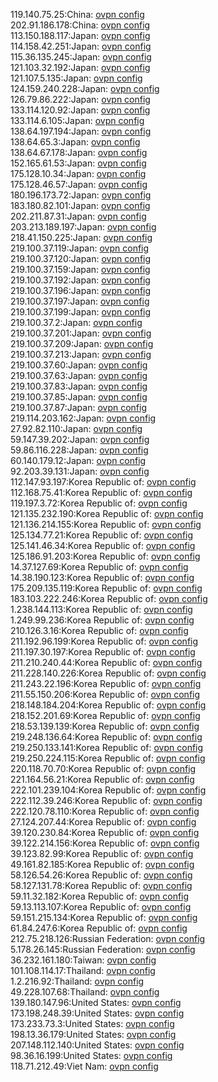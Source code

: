 119.140.75.25:China: [ovpn config](vpn/119_140_75_25.ovpn)  
202.91.186.178:China: [ovpn config](vpn/202_91_186_178.ovpn)  
113.150.188.117:Japan: [ovpn config](vpn/113_150_188_117.ovpn)  
114.158.42.251:Japan: [ovpn config](vpn/114_158_42_251.ovpn)  
115.36.135.245:Japan: [ovpn config](vpn/115_36_135_245.ovpn)  
121.103.32.192:Japan: [ovpn config](vpn/121_103_32_192.ovpn)  
121.107.5.135:Japan: [ovpn config](vpn/121_107_5_135.ovpn)  
124.159.240.228:Japan: [ovpn config](vpn/124_159_240_228.ovpn)  
126.79.86.222:Japan: [ovpn config](vpn/126_79_86_222.ovpn)  
133.114.120.92:Japan: [ovpn config](vpn/133_114_120_92.ovpn)  
133.114.6.105:Japan: [ovpn config](vpn/133_114_6_105.ovpn)  
138.64.197.194:Japan: [ovpn config](vpn/138_64_197_194.ovpn)  
138.64.65.3:Japan: [ovpn config](vpn/138_64_65_3.ovpn)  
138.64.67.178:Japan: [ovpn config](vpn/138_64_67_178.ovpn)  
152.165.61.53:Japan: [ovpn config](vpn/152_165_61_53.ovpn)  
175.128.10.34:Japan: [ovpn config](vpn/175_128_10_34.ovpn)  
175.128.46.57:Japan: [ovpn config](vpn/175_128_46_57.ovpn)  
180.196.173.72:Japan: [ovpn config](vpn/180_196_173_72.ovpn)  
183.180.82.101:Japan: [ovpn config](vpn/183_180_82_101.ovpn)  
202.211.87.31:Japan: [ovpn config](vpn/202_211_87_31.ovpn)  
203.213.189.197:Japan: [ovpn config](vpn/203_213_189_197.ovpn)  
218.41.150.225:Japan: [ovpn config](vpn/218_41_150_225.ovpn)  
219.100.37.119:Japan: [ovpn config](vpn/219_100_37_119.ovpn)  
219.100.37.120:Japan: [ovpn config](vpn/219_100_37_120.ovpn)  
219.100.37.159:Japan: [ovpn config](vpn/219_100_37_159.ovpn)  
219.100.37.192:Japan: [ovpn config](vpn/219_100_37_192.ovpn)  
219.100.37.196:Japan: [ovpn config](vpn/219_100_37_196.ovpn)  
219.100.37.197:Japan: [ovpn config](vpn/219_100_37_197.ovpn)  
219.100.37.199:Japan: [ovpn config](vpn/219_100_37_199.ovpn)  
219.100.37.2:Japan: [ovpn config](vpn/219_100_37_2.ovpn)  
219.100.37.201:Japan: [ovpn config](vpn/219_100_37_201.ovpn)  
219.100.37.209:Japan: [ovpn config](vpn/219_100_37_209.ovpn)  
219.100.37.213:Japan: [ovpn config](vpn/219_100_37_213.ovpn)  
219.100.37.60:Japan: [ovpn config](vpn/219_100_37_60.ovpn)  
219.100.37.63:Japan: [ovpn config](vpn/219_100_37_63.ovpn)  
219.100.37.83:Japan: [ovpn config](vpn/219_100_37_83.ovpn)  
219.100.37.85:Japan: [ovpn config](vpn/219_100_37_85.ovpn)  
219.100.37.87:Japan: [ovpn config](vpn/219_100_37_87.ovpn)  
219.114.203.162:Japan: [ovpn config](vpn/219_114_203_162.ovpn)  
27.92.82.110:Japan: [ovpn config](vpn/27_92_82_110.ovpn)  
59.147.39.202:Japan: [ovpn config](vpn/59_147_39_202.ovpn)  
59.86.116.228:Japan: [ovpn config](vpn/59_86_116_228.ovpn)  
60.140.179.12:Japan: [ovpn config](vpn/60_140_179_12.ovpn)  
92.203.39.131:Japan: [ovpn config](vpn/92_203_39_131.ovpn)  
112.147.93.197:Korea Republic of: [ovpn config](vpn/112_147_93_197.ovpn)  
112.168.75.41:Korea Republic of: [ovpn config](vpn/112_168_75_41.ovpn)  
119.197.3.72:Korea Republic of: [ovpn config](vpn/119_197_3_72.ovpn)  
121.135.232.190:Korea Republic of: [ovpn config](vpn/121_135_232_190.ovpn)  
121.136.214.155:Korea Republic of: [ovpn config](vpn/121_136_214_155.ovpn)  
125.134.77.21:Korea Republic of: [ovpn config](vpn/125_134_77_21.ovpn)  
125.141.46.34:Korea Republic of: [ovpn config](vpn/125_141_46_34.ovpn)  
125.186.91.203:Korea Republic of: [ovpn config](vpn/125_186_91_203.ovpn)  
14.37.127.69:Korea Republic of: [ovpn config](vpn/14_37_127_69.ovpn)  
14.38.190.123:Korea Republic of: [ovpn config](vpn/14_38_190_123.ovpn)  
175.209.135.119:Korea Republic of: [ovpn config](vpn/175_209_135_119.ovpn)  
183.103.222.246:Korea Republic of: [ovpn config](vpn/183_103_222_246.ovpn)  
1.238.144.113:Korea Republic of: [ovpn config](vpn/1_238_144_113.ovpn)  
1.249.99.236:Korea Republic of: [ovpn config](vpn/1_249_99_236.ovpn)  
210.126.3.16:Korea Republic of: [ovpn config](vpn/210_126_3_16.ovpn)  
211.192.96.199:Korea Republic of: [ovpn config](vpn/211_192_96_199.ovpn)  
211.197.30.197:Korea Republic of: [ovpn config](vpn/211_197_30_197.ovpn)  
211.210.240.44:Korea Republic of: [ovpn config](vpn/211_210_240_44.ovpn)  
211.228.140.226:Korea Republic of: [ovpn config](vpn/211_228_140_226.ovpn)  
211.243.22.196:Korea Republic of: [ovpn config](vpn/211_243_22_196.ovpn)  
211.55.150.206:Korea Republic of: [ovpn config](vpn/211_55_150_206.ovpn)  
218.148.184.204:Korea Republic of: [ovpn config](vpn/218_148_184_204.ovpn)  
218.152.201.69:Korea Republic of: [ovpn config](vpn/218_152_201_69.ovpn)  
218.53.139.139:Korea Republic of: [ovpn config](vpn/218_53_139_139.ovpn)  
219.248.136.64:Korea Republic of: [ovpn config](vpn/219_248_136_64.ovpn)  
219.250.133.141:Korea Republic of: [ovpn config](vpn/219_250_133_141.ovpn)  
219.250.224.115:Korea Republic of: [ovpn config](vpn/219_250_224_115.ovpn)  
220.118.70.70:Korea Republic of: [ovpn config](vpn/220_118_70_70.ovpn)  
221.164.56.21:Korea Republic of: [ovpn config](vpn/221_164_56_21.ovpn)  
222.101.239.104:Korea Republic of: [ovpn config](vpn/222_101_239_104.ovpn)  
222.112.39.246:Korea Republic of: [ovpn config](vpn/222_112_39_246.ovpn)  
222.120.78.110:Korea Republic of: [ovpn config](vpn/222_120_78_110.ovpn)  
27.124.207.44:Korea Republic of: [ovpn config](vpn/27_124_207_44.ovpn)  
39.120.230.84:Korea Republic of: [ovpn config](vpn/39_120_230_84.ovpn)  
39.122.214.156:Korea Republic of: [ovpn config](vpn/39_122_214_156.ovpn)  
39.123.82.99:Korea Republic of: [ovpn config](vpn/39_123_82_99.ovpn)  
49.161.82.185:Korea Republic of: [ovpn config](vpn/49_161_82_185.ovpn)  
58.126.54.26:Korea Republic of: [ovpn config](vpn/58_126_54_26.ovpn)  
58.127.131.78:Korea Republic of: [ovpn config](vpn/58_127_131_78.ovpn)  
59.11.32.182:Korea Republic of: [ovpn config](vpn/59_11_32_182.ovpn)  
59.13.113.107:Korea Republic of: [ovpn config](vpn/59_13_113_107.ovpn)  
59.151.215.134:Korea Republic of: [ovpn config](vpn/59_151_215_134.ovpn)  
61.84.247.6:Korea Republic of: [ovpn config](vpn/61_84_247_6.ovpn)  
212.75.218.126:Russian Federation: [ovpn config](vpn/212_75_218_126.ovpn)  
5.178.26.145:Russian Federation: [ovpn config](vpn/5_178_26_145.ovpn)  
36.232.161.180:Taiwan: [ovpn config](vpn/36_232_161_180.ovpn)  
101.108.114.17:Thailand: [ovpn config](vpn/101_108_114_17.ovpn)  
1.2.216.92:Thailand: [ovpn config](vpn/1_2_216_92.ovpn)  
49.228.107.68:Thailand: [ovpn config](vpn/49_228_107_68.ovpn)  
139.180.147.96:United States: [ovpn config](vpn/139_180_147_96.ovpn)  
173.198.248.39:United States: [ovpn config](vpn/173_198_248_39.ovpn)  
173.233.73.3:United States: [ovpn config](vpn/173_233_73_3.ovpn)  
198.13.36.179:United States: [ovpn config](vpn/198_13_36_179.ovpn)  
207.148.112.140:United States: [ovpn config](vpn/207_148_112_140.ovpn)  
98.36.16.199:United States: [ovpn config](vpn/98_36_16_199.ovpn)  
118.71.212.49:Viet Nam: [ovpn config](vpn/118_71_212_49.ovpn)  
